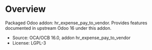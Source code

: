 # Overview

Packaged Odoo addon: hr_expense_pay_to_vendor. Provides features documented in upstream Odoo 16 under this addon.

- Source: OCA/OCB 16.0, addon hr_expense_pay_to_vendor
- License: LGPL-3
